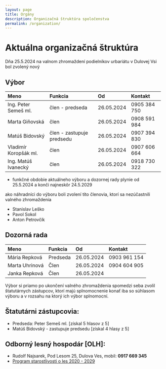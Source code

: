 ```yaml
---
layout: page
title: Orgány
description: Organizačná štruktúra spoločenstva
permalink: /organization/
---
```


# Aktuálna organizačná štruktúra
 Dňa 25.5.2024 na valnom zhromaždení podielníkov urbariátu v Dulovej Vsi bol zvolený nový 

## Výbor

|Meno|Funkcia|Od|Kontakt|
|:-------------|:------------------|:------|:------|
| Ing. Peter Semeš ml.   | člen - predseda            | 26.05.2024 | 0905 384 750 | 
| Marta Giňovská         | člen                       | 26.05.2024 | 0908 591 984 | 
| Matúš Bidovský         | člen - zastupuje predsedu	 | 26.05.2024 | 0907 394 830 |
| Vladimír Koropšák ml.  | člen                       | 26.05.2024 | 0907 606 664 | 
| Ing. Matúš Ivanecký    | člen                       | 26.05.2024 | 0918 730 322 | 

-  funkčné obdobie aktuálneho výboru a dozornej rady plynie od 25.5.2024 a konči najneskôr 24.5.2029


ako náhradníci do výboru boli zvolení títo členovia, ktorí sa nezúčastnili valného zhromaždenia
- Stanislav Leško
- Pavol Sokol
- Anton Petrovčík

## Dozorná rada

|Meno|Funkcia|Od|Kontakt|
|:------------- |:------------------|:------|:------|
| Mária Repková  | Predseda         | 26.05.2024  | 0903 961 154 |
| Marta Uhrinová | Člen             | 26.05.2024  | 0904 604 905 |
| Janka Repková  | Člen             | 26.05.2024  |		            |


Výbor si priamo po ukončení valného zhromaždenia spomedzi seba zvolil štatutárnych zástupcov, ktorí majú splnomocnenie konať iba so súhlasom výboru a v rozsahu na ktorý ich výbor splnomocní.

## Štatutárni zástupcovia:
- Predseda: Peter Semeš ml. [získal 5 hlasov z 5] 
- Matúš Bidovský - zastupuje predsedu	[získal 4 hlasy z 5]

 
## Odborný lesný hospodár [OLH]: 
- Rudolf Najsarek, Pod Lesom 25, Dulova Ves, mobil: **0917 669 345**
- [Program starostlivosti o les 2020 - 2029](https://drive.google.com/file/d/1iTZVhZ-uITOTUCy7I2hu1q1THcTyJhCL/view?usp=drive_link)
